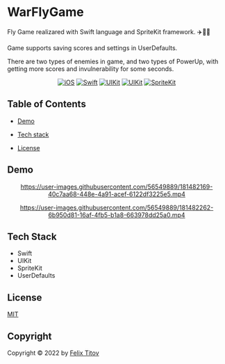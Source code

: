 # WarFlyGame

Fly Game realizared with Swift language and SpriteKit framework. ✈️🚀💥 <br />

Game supports saving scores and settings in UserDefaults.

There are two types of enemies in game, and two types of PowerUp, with getting more scores and invulnerability for some seconds.

<div align="center">
  
  [![iOS](https://img.shields.io/badge/iOS-15.5-blue)](https://www.apple.com/ru/ios/ios-15/)
  [![Swift](https://img.shields.io/badge/Swift-5.5-orange)](https://developer.apple.com/documentation/swift)
  [![UIKit](https://img.shields.io/badge/UIKit-%20LTS-yellowgreen)](https://developer.apple.com/documentation/uikit)
  [![UIKit](https://img.shields.io/badge/UIKit-%20LTS-yellowgreen)](https://developer.apple.com/documentation/uikit)
  [![SpriteKit](https://img.shields.io/static/v1?label=SpriteKit&message=LTS&color=ffffff)](https://developer.apple.com/spritekit/)
  
</div>

## Table of Contents

- [Demo](#demo)

- [Tech stack](#tech-stack)

- [License](#copyright)

## Demo

<div align="center">

https://user-images.githubusercontent.com/56549889/181482169-40c7aa68-448e-4a91-acef-6122df3225e5.mp4

https://user-images.githubusercontent.com/56549889/181482262-6b950d81-16af-4fb5-b1a8-663978dd25a0.mp4

</div>

## Tech Stack

* Swift
* UIKit
* SpriteKit
* UserDefaults

## License

[MIT](https://choosealicense.com/licenses/mit/)

## Copyright

Copyright © 2022 by [Felix Titov](https://github.com/filtitov2001)
